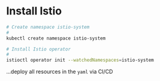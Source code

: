 # Install Istio

```sh
# Create namespace istio-system
#
kubectl create namespace istio-system

# Install Istio operator
#
istioctl operator init --watchedNamespaces=istio-system

``` 

...deploy all resources in the `yaml` via CI/CD

